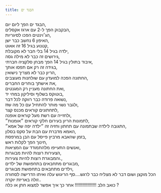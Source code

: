 ```yaml
---  
title: הבגד ים 
---  
```

הבגד ים הפך ליום יום,  
הבקבוק הפך ל-2 עם ארגז אקסלים,  
הג׳וינטים הפכו לסיגריות,  
האיפון 6 נחשב כבר ישן,  
קטנוע בגיל 16 זה אאוט,  
ילדה בגיל 14 בלי חבר לא מקובלת,  
גירושים זה כבר לא מילה גסה,  
איבוד בתולין בגיל 14 הפך מבחן סלקציה חברתי,  
בגידה זה רק אם תפסו אותך,  
הריון כבר לא מצריך נישואין,  
החתונה הפכה למועדון עם שולחנות מעוצבים,  
את אישתך בוחרים החברים,  
ואת החתונה מעניין רק המגנטים,  
בוטוקס בשלוף וסיליקון במחי יד,  
נשואה פרודה כבר רווקה לכל דבר,  
ולגבר נשוי מותר להתחיל עם כל מה שזז,  
לתחתונים קוראים מכנס קצר,  
ולחזייה עם רשת מעל קוראים אופנה,  
לתמונות הריון בעירום חלקי קוראים ״אומנות״,  
התגובה לילדה שבתמונה עם תחתון וחזיה זה ״ילדה יפה של אמא״,  
האמא מדברת עם הבת על סקס בסלון,  
בזמן שהאבא מרביץ פייסל עם הבן במרפסת,  
חינוך הפך לקלות ראש,  
ואנשים התעייפו מלהתמודד עם המציאות,  
הצעירות רוצות להיות מבוגרות,  
והמבוגרת רוצות להיות צעירות.,  
מבוגרים מתחבאים בתחפושת של ילדים,  
וילדים מתחבאים בתחפושת מבוגרים,  
הכל מוקצן ושום דבר לא מצליח כבר לרגש....סף הריגוש עלה ואיתו הדרישה לסחורה זולה באריזת יוקרה..  
כואב הלב !!!!!!!!!!!!!!!!! אחר כך איך אפשר למצוא חתן או כלה ?  
